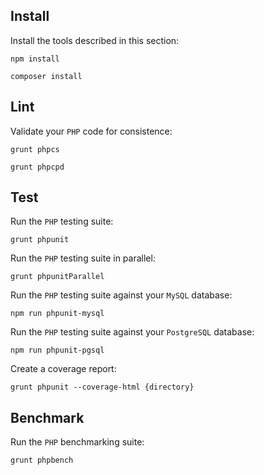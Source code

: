 Install
-------

Install the tools described in this section:

```
npm install
```

```
composer install
```


Lint
----

Validate your `PHP` code for consistence:

```
grunt phpcs
```

```
grunt phpcpd
```


Test
----

Run the `PHP` testing suite:

```
grunt phpunit
```

Run the `PHP` testing suite in parallel:

```
grunt phpunitParallel
```

Run the `PHP` testing suite against your `MySQL` database:

```
npm run phpunit-mysql
```

Run the `PHP` testing suite against your `PostgreSQL` database:

```
npm run phpunit-pgsql
```

Create a coverage report:

```
grunt phpunit --coverage-html {directory}
```


Benchmark
---------

Run the `PHP` benchmarking suite:

```
grunt phpbench
```
